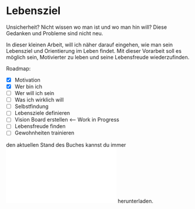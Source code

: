 # Lebensziel
Unsicherheit? Nicht wissen wo man ist und wo man hin will? Diese Gedanken und Probleme sind nicht neu.

In dieser kleinen Arbeit, will ich näher darauf eingehen, wie man sein Lebensziel und Orientierung im Leben findet. 
Mit dieser Vorarbeit soll es möglich sein, Motivierter zu leben und seine Lebensfreude wiederzufinden.

Roadmap:
- [X] Motivation 
- [X] Wer bin ich
- [ ] Wer will ich sein
- [ ] Was ich wirklich will
- [ ] Selbstfindung
- [ ] Lebensziele definieren
- [ ] Vision Board erstellen <-- Work in Progress
- [ ] Lebensfreude finden
- [ ] Gewohnheiten trainieren

den aktuellen Stand des Buches kannst du immer ![als PDF](Lebensziel.pdf) herunterladen.
